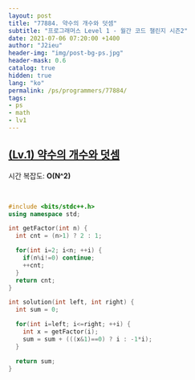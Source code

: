 ```yaml
---
layout: post
title: "77884. 약수의 개수와 덧셈"
subtitle: "프로그래머스 Level 1 - 월간 코드 챌린지 시즌2"
date: 2021-07-06 07:20:00 +1400
author: "J2ieu"
header-img: "img/post-bg-ps.jpg"
header-mask: 0.6
catalog: true
hidden: true
lang: "ko"
permalink: /ps/programmers/77884/
tags:
- ps
- math
- lv1
---
```


## [(Lv.1) 약수의 개수와 덧셈](https://programmers.co.kr/learn/courses/30/lessons/77884)

시간 복잡도: **O(N^2)**

<br>

```cpp
#include <bits/stdc++.h>
using namespace std;

int getFactor(int n) {
  int cnt = (n>1) ? 2 : 1;

  for(int i=2; i<n; ++i) {
    if(n%i!=0) continue;
    ++cnt;
  }
  return cnt;
}

int solution(int left, int right) {
  int sum = 0;

  for(int i=left; i<=right; ++i) {
    int x = getFactor(i);
    sum = sum + (((x&1)==0) ? i : -1*i);
  }

  return sum;
}
```